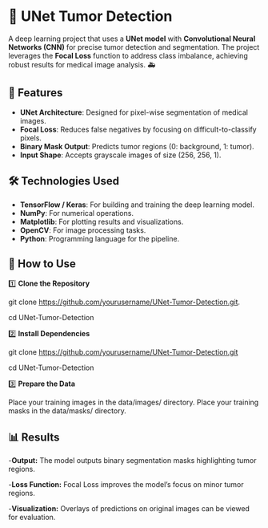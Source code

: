 # 🧠 UNet Tumor Detection
A deep learning project that uses a **UNet model** with **Convolutional Neural Networks (CNN)** for precise tumor detection and segmentation. The project leverages the **Focal Loss** function to address class imbalance, achieving robust results for medical image analysis. 🚑

## 🚀 Features
- **UNet Architecture**: Designed for pixel-wise segmentation of medical images.
- **Focal Loss**: Reduces false negatives by focusing on difficult-to-classify pixels.
- **Binary Mask Output**: Predicts tumor regions (0: background, 1: tumor).
- **Input Shape**: Accepts grayscale images of size (256, 256, 1).

## 🛠️ Technologies Used
- **TensorFlow / Keras**: For building and training the deep learning model.
- **NumPy**: For numerical operations.
- **Matplotlib**: For plotting results and visualizations.
- **OpenCV**: For image processing tasks.
- **Python**: Programming language for the pipeline.

## 📝 How to Use

1️⃣ **Clone the Repository**  
  
   git clone https://github.com/yourusername/UNet-Tumor-Detection.git.
   
   cd UNet-Tumor-Detection
   
2️⃣  **Install Dependencies**   

   git clone https://github.com/yourusername/UNet-Tumor-Detection.git
   
   cd UNet-Tumor-Detection
   
3️⃣ **Prepare the Data**

Place your training images in the data/images/ directory.
Place your training masks in the data/masks/ directory.

## 📊 Results
-**Output:** The model outputs binary segmentation masks highlighting tumor regions.

-**Loss Function:** Focal Loss improves the model’s focus on minor tumor regions.

-**Visualization:** Overlays of predictions on original images can be viewed for evaluation.

   

